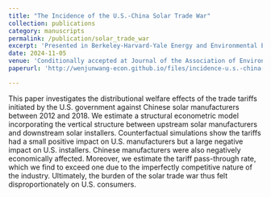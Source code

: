```yaml
---
title: "The Incidence of the U.S.-China Solar Trade War"
collection: publications
category: manuscripts
permalink: /publication/solar_trade_war
excerpt: 'Presented in Berkeley-Harvard-Yale Energy and Environmental Economics Seminar, the U.S. Department of Energy'
date: 2024-11-05
venue: 'Conditionally accepted at Journal of the Association of Environmental and Resource Economists'
paperurl: 'http://wenjunwang-econ.github.io/files/incidence-u.s.-china-solar-trade-war_revised_19072024.pdf'

---
```


This paper investigates the distributional welfare effects of the trade tariffs initiated by the U.S. government against Chinese solar manufacturers between 2012 and 2018. We estimate
a structural econometric model incorporating the vertical structure between upstream solar manufacturers and downstream solar installers. Counterfactual simulations show the tariffs
had a small positive impact on U.S. manufacturers but a large negative impact on U.S. installers. Chinese manufacturers were also negatively economically affected. Moreover, we
estimate the tariff pass-through rate, which we find to exceed one due to the imperfectly competitive nature of the industry. Ultimately, the burden of the solar trade war thus felt
disproportionately on U.S. consumers.


